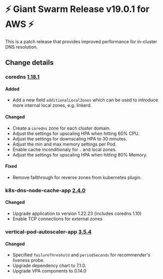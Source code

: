 # :zap: Giant Swarm Release v19.0.1 for AWS :zap:

This is a patch release that provides improved performance for in-cluster DNS resolution.

## Change details


### coredns [1.18.1](https://github.com/giantswarm/coredns-app/releases/tag/v1.18.1)

#### Added
- Add a new field `additionalLocalZones` which can be used to introduce more internal local zones, e.g. linkerd.
#### Changed
- Create a `coredns` zone for each cluster domain.
- Adjust the settings for upscaling HPA when hitting 60% CPU.
- Adjust the settings for downscaling HPA to 30 minutes.
- Adjust the min and max memory settings per Pod.
- Enable cache inconditionaly for `.` and local zones.
- Adjust the settings for upscaling HPA when hitting 80% Memory.
#### Fixed
- Remove fallthrough for reverse zones from kubernetes plugin.



### k8s-dns-node-cache-app [2.4.0](https://github.com/giantswarm/k8s-dns-node-cache-app/releases/tag/v2.4.0)

#### Changed
- Upgrade application to version 1.22.23 (includes coredns 1.10)
- Enable TCP connections for external zones


### vertical-pod-autoscaler-app [3.5.4](https://github.com/giantswarm/vertical-pod-autoscaler-app/releases/tag/v3.5.4)

#### Changed
- Specified `failureThreshold` and `periodSeconds` for recommender's liveness probe.
- Upgrade dependency chart to 7.1.0.
- Upgrade VPA components to 0.14.0
